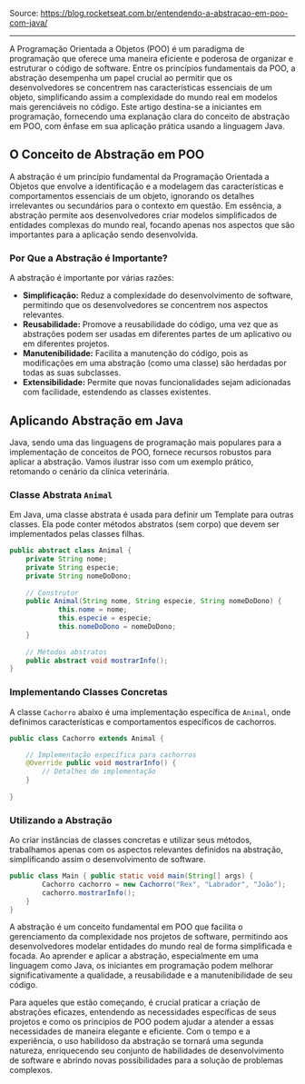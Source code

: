 
Source: https://blog.rocketseat.com.br/entendendo-a-abstracao-em-poo-com-java/

---

A Programação Orientada a Objetos (POO) é um paradigma de programação que oferece uma maneira eficiente e poderosa de organizar e estruturar o código de software. Entre os princípios fundamentais da POO, a abstração desempenha um papel crucial ao permitir que os desenvolvedores se concentrem nas características essenciais de um objeto, simplificando assim a complexidade do mundo real em modelos mais gerenciáveis no código. Este artigo destina-se a iniciantes em programação, fornecendo uma explanação clara do conceito de abstração em POO, com ênfase em sua aplicação prática usando a linguagem Java.

## O Conceito de Abstração em POO

A abstração é um princípio fundamental da Programação Orientada a Objetos que envolve a identificação e a modelagem das características e comportamentos essenciais de um objeto, ignorando os detalhes irrelevantes ou secundários para o contexto em questão. Em essência, a abstração permite aos desenvolvedores criar modelos simplificados de entidades complexas do mundo real, focando apenas nos aspectos que são importantes para a aplicação sendo desenvolvida.

### Por Que a Abstração é Importante?

A abstração é importante por várias razões:

- **Simplificação:** Reduz a complexidade do desenvolvimento de software, permitindo que os desenvolvedores se concentrem nos aspectos relevantes.
- **Reusabilidade:** Promove a reusabilidade do código, uma vez que as abstrações podem ser usadas em diferentes partes de um aplicativo ou em diferentes projetos.
- **Manutenibilidade:** Facilita a manutenção do código, pois as modificações em uma abstração (como uma classe) são herdadas por todas as suas subclasses.
- **Extensibilidade:** Permite que novas funcionalidades sejam adicionadas com facilidade, estendendo as classes existentes.

## Aplicando Abstração em Java

Java, sendo uma das linguagens de programação mais populares para a implementação de conceitos de POO, fornece recursos robustos para aplicar a abstração. Vamos ilustrar isso com um exemplo prático, retomando o cenário da clínica veterinária.

### Classe Abstrata `Animal`

Em Java, uma classe abstrata é usada para definir um Template para outras classes. Ela pode conter métodos abstratos (sem corpo) que devem ser implementados pelas classes filhas.

```java
public abstract class Animal { 
	private String nome; 
	private String especie; 
	private String nomeDoDono; 
	
	// Construtor 
	public Animal(String nome, String especie, String nomeDoDono) { 
			this.nome = nome; 
			this.especie = especie; 
			this.nomeDoDono = nomeDoDono; 
	} 
	
	// Métodos abstratos 
	public abstract void mostrarInfo(); 
}
```

### Implementando Classes Concretas

A classe `Cachorro` abaixo é uma implementação específica de `Animal`, onde definimos características e comportamentos específicos de cachorros.

```java
public class Cachorro extends Animal { 

	// Implementação específica para cachorros 
	@Override public void mostrarInfo() { 
		// Detalhes de implementação 
	} 
	
}
```

### Utilizando a Abstração

Ao criar instâncias de classes concretas e utilizar seus métodos, trabalhamos apenas com os aspectos relevantes definidos na abstração, simplificando assim o desenvolvimento de software.

```java
public class Main { public static void main(String[] args) { 
		Cachorro cachorro = new Cachorro("Rex", "Labrador", "João");
		cachorro.mostrarInfo(); 
	} 
}
```

A abstração é um conceito fundamental em POO que facilita o gerenciamento da complexidade nos projetos de software, permitindo aos desenvolvedores modelar entidades do mundo real de forma simplificada e focada. Ao aprender e aplicar a abstração, especialmente em uma linguagem como Java, os iniciantes em programação podem melhorar significativamente a qualidade, a reusabilidade e a manutenibilidade de seu código.

Para aqueles que estão começando, é crucial praticar a criação de abstrações eficazes, entendendo as necessidades específicas de seus projetos e como os princípios de POO podem ajudar a atender a essas necessidades de maneira elegante e eficiente. Com o tempo e a experiência, o uso habilidoso da abstração se tornará uma segunda natureza, enriquecendo seu conjunto de habilidades de desenvolvimento de software e abrindo novas possibilidades para a solução de problemas complexos.